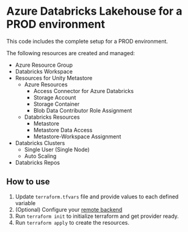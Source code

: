 # Azure Databricks Lakehouse for a PROD environment

This code includes the complete setup for a PROD environment.

The following resources are created and managed:
* Azure Resource Group
* Databricks Workspace
* Resources for Unity Metastore
  * Azure Resources
    * Access Connector for Azure Databricks
    * Storage Account
    * Storage Container
    * Blob Data Contributor Role Assignment
  * Databricks Resources
    * Metastore
    * Metastore Data Access
    * Metastore-Workspace Assignment
* Databricks Clusters
  * Single User (Single Node)
  * Auto Scaling
* Databricks Repos

## How to use

1. Update `terraform.tfvars` file and provide values to each defined variable
2. (Optional) Configure your [remote backend](https://developer.hashicorp.com/terraform/language/settings/backends/azurerm)
3. Run `terraform init` to initialize terraform and get provider ready.
4. Run `terraform apply` to create the resources.
